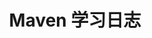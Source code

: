 ---
title: "Maven 学习日志"
excerpt: "Maven"
# classes: wide
categories:
-   Coding
tags:
-   Maven
create_at: 2019-01-01
last_modified_at: 2020-05-01
toc: true
toc_label: "文章提纲"
toc_icon: "book-reader"
toc_sticky: true
---